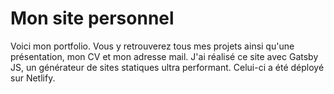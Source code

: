# Mon site personnel

Voici mon portfolio. Vous y retrouverez tous mes projets ainsi qu'une présentation, mon CV et mon adresse mail.
J'ai réalisé ce site avec Gatsby JS, un générateur de sites statiques ultra performant. Celui-ci a été déployé sur Netlify.
